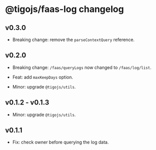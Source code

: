# @tigojs/faas-log changelog

## v0.3.0

- Breaking change: remove the `parseContextQuery` reference.

## v0.2.0

- Breaking change: `/faas/queryLogs` now changed to `/faas/log/list`.

- Feat: add `maxKeepDays` option.

- Minor: upgrade `@tigojs/utils`.

## v0.1.2 - v0.1.3

- Minor: upgrade `@tigojs/utils`.

## v0.1.1

- Fix: check owner before querying the log data.
